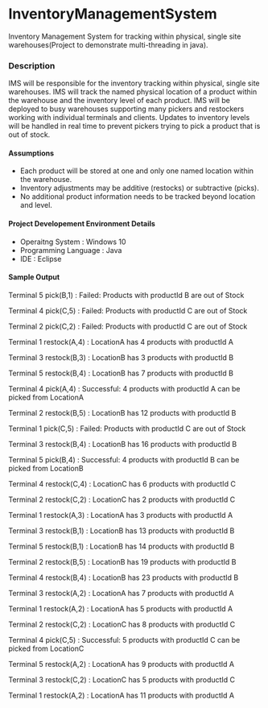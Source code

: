 # InventoryManagementSystem
Inventory Management System for tracking within physical, single site warehouses(Project to demonstrate multi-threading in java).

<h3>Description</h3>
IMS will be responsible for the inventory tracking within physical, single site warehouses. IMS will track the named physical location of a product within the warehouse and the inventory level of each product. IMS will be deployed to busy warehouses supporting many pickers and restockers working with individual terminals and clients. Updates to inventory levels will be handled in real time to prevent pickers trying to pick a product that is out of stock.

<h4>Assumptions</h4>
<ul>
  <li>Each product will be stored at one and only one named location within the warehouse.</li>
  <li>Inventory adjustments may be additive (restocks) or subtractive (picks).</li>
  <li>No additional product information needs to be tracked beyond location and level.</li>
</ul>

<h4>Project Developement Environment Details</h4>
<ul>
  <li>Operaitng System : Windows 10</li>
  <li>Programming Language : Java</li>
  <li>IDE : Eclipse</li>
</ul>

<h4>Sample Output</h4>
<p>
Terminal 5 pick(B,1) :
Failed: Products with productId B are out of Stock

Terminal 4 pick(C,5) :
Failed: Products with productId C are out of Stock

Terminal 2 pick(C,2) :
Failed: Products with productId C are out of Stock

Terminal 1 restock(A,4) :
LocationA has 4 products with productId A

Terminal 3 restock(B,3) :
LocationB has 3 products with productId B

Terminal 5 restock(B,4) :
LocationB has 7 products with productId B

Terminal 4 pick(A,4) :
Successful: 4 products with productId A can be picked from LocationA

Terminal 2 restock(B,5) :
LocationB has 12 products with productId B

Terminal 1 pick(C,5) :
Failed: Products with productId C are out of Stock

Terminal 3 restock(B,4) :
LocationB has 16 products with productId B

Terminal 5 pick(B,4) :
Successful: 4 products with productId B can be picked from LocationB

Terminal 4 restock(C,4) :
LocationC has 6 products with productId C

Terminal 2 restock(C,2) :
LocationC has 2 products with productId C

Terminal 1 restock(A,3) :
LocationA has 3 products with productId A

Terminal 3 restock(B,1) :
LocationB has 13 products with productId B

Terminal 5 restock(B,1) :
LocationB has 14 products with productId B

Terminal 2 restock(B,5) :
LocationB has 19 products with productId B

Terminal 4 restock(B,4) :
LocationB has 23 products with productId B

Terminal 3 restock(A,2) :
LocationA has 7 products with productId A

Terminal 1 restock(A,2) :
LocationA has 5 products with productId A

Terminal 2 restock(C,2) :
LocationC has 8 products with productId C

Terminal 4 pick(C,5) :
Successful: 5 products with productId C can be picked from LocationC

Terminal 5 restock(A,2) :
LocationA has 9 products with productId A

Terminal 3 restock(C,2) :
LocationC has 5 products with productId C

Terminal 1 restock(A,2) :
LocationA has 11 products with productId A
</p>
